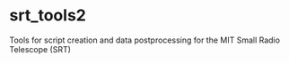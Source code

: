 # srt_tools2
Tools for script creation and data postprocessing for the MIT Small Radio Telescope (SRT)

